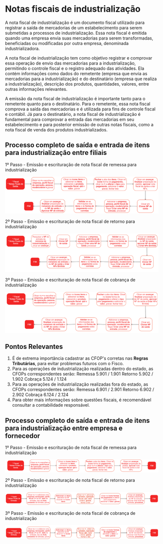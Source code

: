# Notas fiscais de industrialização

A nota fiscal de industrialização é um documento fiscal utilizado para registrar a saída de mercadorias de um estabelecimento para serem submetidas a processos de industrialização. Essa nota fiscal é emitida quando uma empresa envia suas mercadorias para serem transformadas, beneficiadas ou modificadas por outra empresa, denominada industrializadora.

A nota fiscal de industrialização tem como objetivo registrar e comprovar essa operação de envio das mercadorias para a industrialização, permitindo o controle fiscal e o registro adequado das atividades. Ela contém informações como dados do remetente (empresa que envia as mercadorias para a industrialização) e do destinatário (empresa que realiza a industrialização), descrição dos produtos, quantidades, valores, entre outras informações relevantes.

A emissão da nota fiscal de industrialização é importante tanto para o remetente quanto para o destinatário. Para o remetente, essa nota fiscal comprova a saída das mercadorias e é utilizada para fins de controle fiscal e contábil. Já para o destinatário, a nota fiscal de industrialização é fundamental para comprovar a entrada das mercadorias em seu estabelecimento e para posterior emissão de outras notas fiscais, como a nota fiscal de venda dos produtos industrializados.

## Processo completo de saída e entrada de itens para industrialização entre filiais

1º Passo - Emissão e escrituração de nota fiscal de remessa para industrialização

![NF Remessa Industrialização](industrializationInvoice.png)

2º Passo - Emissão e escrituração de nota fiscal de retorno para industrialização

![NF Retorno Industrialização](industrializationInvoice2.png)

3º Passo - Emissão e escrituração de nota fiscal de cobrança de industrialização

![NF Cobrança Industrialização](industrializationInvoice3.png)


## Pontos Relevantes

1. É de extrema importância cadastrar as CFOP's corretas nas **Regras Tributárias**, para evitar problemas futuros com o Fisco.
1. Para as operações de industrialização realizadas dentro do estado, as CFOPs correspondentes serão:
   Remessa 5.901 / 1.901
   Retorno 5.902 / 1.902
   Cobraça 5.124 / 1.124
1. Para as operações de industrialização realizadas fora do estado, as CFOPs correspondentes serão:
   Remessa 6.901 / 2.901
   Retorno 6.902 / 2.902
   Cobraça 6.124 / 2.124
1. Para obter mais informações sobre questões fiscais, é recomendável consultar a contabilidade responsável.


## Processo completo de saída e entrada de itens para industrialização entre empresa e fornecedor

1º Passo - Emissão e escrituração de nota fiscal de remessa para industrialização

![NF Remessa Industrialização](industrializationInvoice4.png)

2º Passo - Emissão e escrituração de nota fiscal de retorno para industrialização

![NF Retorno Industrialização](industrializationInvoice5.png)

3º Passo - Emissão e escrituração de nota fiscal de cobrança de industrialização

![NF Cobrança Industrialização](industrializationInvoice6.png)